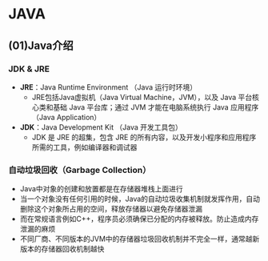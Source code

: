 # JAVA

## (01)Java介绍

### JDK & JRE
* **JRE**：Java Runtime Environment （Java 运行时环境）
  * JRE包括Java虚拟机（Java Virtual Machine，JVM），以及 Java 平台核心类和基础 Java 平台库；通过 JVM 才能在电脑系统执行 Java 应用程序（Java Application）
* **JDK**：Java Development Kit （Java 开发工具包）
  * JDK 是 JRE 的超集，包含 JRE 的所有内容，以及开发小程序和应用程序所需的工具，例如编译器和调试器

### 自动垃圾回收（Garbage Collection）
* Java中对象的创建和放置都是在存储器堆栈上面进行
* 当一个对象没有任何引用的时候，Java的自动垃圾收集机制就发挥作用，自动删除这个对象所占用的空间，释放存储器以避免存储器泄漏
* 而在常规语言例如C++，程序员必须确保已分配的内存被释放。防止造成内存泄漏的麻烦
* 不同厂商、不同版本的JVM中的存储器垃圾回收机制并不完全一样，通常越新版本的存储器回收机制越快